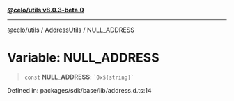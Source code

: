[**@celo/utils v8.0.3-beta.0**](../../../../README.md)

***

[@celo/utils](../../../../README.md) / [AddressUtils](../README.md) / NULL\_ADDRESS

# Variable: NULL\_ADDRESS

> `const` **NULL\_ADDRESS**: `` `0x${string}` ``

Defined in: packages/sdk/base/lib/address.d.ts:14
